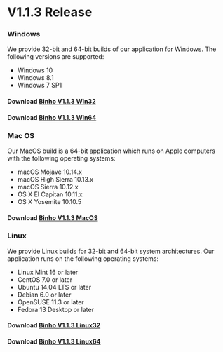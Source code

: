 # V1.1.3 Release

### Windows

We provide 32-bit and 64-bit builds of our application for Windows. The following versions are supported:

* Windows 10
* Windows 8.1
* Windows 7 SP1

#### Download [Binho V1.1.3 Win32](https://cdn.binho.io/sw/missioncontrol/1.1.3/win32/SetupMissionControlv1.1.3-32bit.exe)

#### Download [Binho V1.1.3 Win64](https://cdn.binho.io/sw/missioncontrol/1.1.3/win64/SetupMissionControlv1.1.3-64bit.exe)

### Mac OS

Our MacOS build is a 64-bit application which runs on Apple computers with the following operating systems:

* macOS Mojave 10.14.x
* macOS High Sierra 10.13.x
* macOS Sierra 10.12.x
* OS X El Capitan 10.11.x
* OS X Yosemite 10.10.5

#### Download [Binho V1.1.3 MacOS](https://cdn.binho.io/sw/missioncontrol/1.1.3/macos/BinhoMissionControl\_v1.1.3\_OSX64bit.zip)

### Linux

We provide Linux builds for 32-bit and 64-bit system architectures. Our application runs on the following operating systems:

* Linux Mint 16 or later
* CentOS 7.0 or later
* Ubuntu 14.04 LTS or later
* Debian 6.0 or later
* OpenSUSE 11.3 or later
* Fedora 13 Desktop or later

#### Download [Binho V1.1.3 Linux32](https://cdn.binho.io/sw/missioncontrol/1.1.3/linux32/BinhoMissionControl\_V1.1.3\_Linux32bit.zip)

#### Download [Binho V1.1.3 Linux64](https://cdn.binho.io/sw/missioncontrol/1.1.3/linux64/BinhoMissionControl\_V1.1.3\_Linux64bit.zip)
